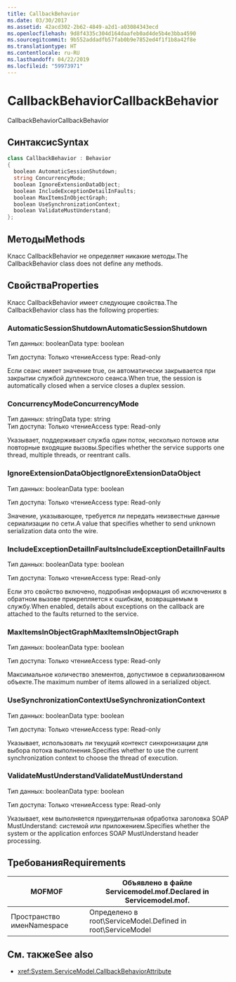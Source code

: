 ```yaml
---
title: CallbackBehavior
ms.date: 03/30/2017
ms.assetid: 42acd302-2b62-4849-a2d1-a03084343ecd
ms.openlocfilehash: 9d8f4335c304d164daafeb0ad4de5b4e3bba4590
ms.sourcegitcommit: 9b552addadfb57fab0b9e7852ed4f1f1b8a42f8e
ms.translationtype: HT
ms.contentlocale: ru-RU
ms.lasthandoff: 04/22/2019
ms.locfileid: "59973971"
---
```

# <a name="callbackbehavior"></a><span data-ttu-id="fafba-102">CallbackBehavior</span><span class="sxs-lookup"><span data-stu-id="fafba-102">CallbackBehavior</span></span>
<span data-ttu-id="fafba-103">CallbackBehavior</span><span class="sxs-lookup"><span data-stu-id="fafba-103">CallbackBehavior</span></span>  
  
## <a name="syntax"></a><span data-ttu-id="fafba-104">Синтаксис</span><span class="sxs-lookup"><span data-stu-id="fafba-104">Syntax</span></span>  
  
```csharp
class CallbackBehavior : Behavior  
{  
  boolean AutomaticSessionShutdown;  
  string ConcurrencyMode;  
  boolean IgnoreExtensionDataObject;  
  boolean IncludeExceptionDetailInFaults;  
  boolean MaxItemsInObjectGraph;  
  boolean UseSynchronizationContext;  
  boolean ValidateMustUnderstand;  
};  
```  
  
## <a name="methods"></a><span data-ttu-id="fafba-105">Методы</span><span class="sxs-lookup"><span data-stu-id="fafba-105">Methods</span></span>  
 <span data-ttu-id="fafba-106">Класс CallbackBehavior не определяет никакие методы.</span><span class="sxs-lookup"><span data-stu-id="fafba-106">The CallbackBehavior class does not define any methods.</span></span>  
  
## <a name="properties"></a><span data-ttu-id="fafba-107">Свойства</span><span class="sxs-lookup"><span data-stu-id="fafba-107">Properties</span></span>  
 <span data-ttu-id="fafba-108">Класс CallbackBehavior имеет следующие свойства.</span><span class="sxs-lookup"><span data-stu-id="fafba-108">The CallbackBehavior class has the following properties:</span></span>  
  
### <a name="automaticsessionshutdown"></a><span data-ttu-id="fafba-109">AutomaticSessionShutdown</span><span class="sxs-lookup"><span data-stu-id="fafba-109">AutomaticSessionShutdown</span></span>  
 <span data-ttu-id="fafba-110">Тип данных: boolean</span><span class="sxs-lookup"><span data-stu-id="fafba-110">Data type: boolean</span></span>  
  
 <span data-ttu-id="fafba-111">Тип доступа: Только чтение</span><span class="sxs-lookup"><span data-stu-id="fafba-111">Access type: Read-only</span></span>  
  
 <span data-ttu-id="fafba-112">Если сеанс имеет значение true, он автоматически закрывается при закрытии службой дуплексного сеанса.</span><span class="sxs-lookup"><span data-stu-id="fafba-112">When true, the session is automatically closed when a service closes a duplex session.</span></span>  
  
### <a name="concurrencymode"></a><span data-ttu-id="fafba-113">ConcurrencyMode</span><span class="sxs-lookup"><span data-stu-id="fafba-113">ConcurrencyMode</span></span>  
 <span data-ttu-id="fafba-114">Тип данных: string</span><span class="sxs-lookup"><span data-stu-id="fafba-114">Data type: string</span></span>  
<span data-ttu-id="fafba-115">Тип доступа: Только чтение</span><span class="sxs-lookup"><span data-stu-id="fafba-115">Access type: Read-only</span></span>  
  
 <span data-ttu-id="fafba-116">Указывает, поддерживает служба один поток, несколько потоков или повторные входящие вызовы.</span><span class="sxs-lookup"><span data-stu-id="fafba-116">Specifies whether the service supports one thread, multiple threads, or reentrant calls.</span></span>  
  
### <a name="ignoreextensiondataobject"></a><span data-ttu-id="fafba-117">IgnoreExtensionDataObject</span><span class="sxs-lookup"><span data-stu-id="fafba-117">IgnoreExtensionDataObject</span></span>  
 <span data-ttu-id="fafba-118">Тип данных: boolean</span><span class="sxs-lookup"><span data-stu-id="fafba-118">Data type: boolean</span></span>  
  
 <span data-ttu-id="fafba-119">Тип доступа: Только чтение</span><span class="sxs-lookup"><span data-stu-id="fafba-119">Access type: Read-only</span></span>  
  
 <span data-ttu-id="fafba-120">Значение, указывающее, требуется ли передать неизвестные данные сериализации по сети.</span><span class="sxs-lookup"><span data-stu-id="fafba-120">A value that specifies whether to send unknown serialization data onto the wire.</span></span>  
  
### <a name="includeexceptiondetailinfaults"></a><span data-ttu-id="fafba-121">IncludeExceptionDetailInFaults</span><span class="sxs-lookup"><span data-stu-id="fafba-121">IncludeExceptionDetailInFaults</span></span>  
 <span data-ttu-id="fafba-122">Тип данных: boolean</span><span class="sxs-lookup"><span data-stu-id="fafba-122">Data type: boolean</span></span>  
  
 <span data-ttu-id="fafba-123">Тип доступа: Только чтение</span><span class="sxs-lookup"><span data-stu-id="fafba-123">Access type: Read-only</span></span>  
  
 <span data-ttu-id="fafba-124">Если это свойство включено, подробная информация об исключениях в обратном вызове прикрепляется к ошибкам, возвращаемым в службу.</span><span class="sxs-lookup"><span data-stu-id="fafba-124">When enabled, details about exceptions on the callback are attached to the faults returned to the service.</span></span>  
  
### <a name="maxitemsinobjectgraph"></a><span data-ttu-id="fafba-125">MaxItemsInObjectGraph</span><span class="sxs-lookup"><span data-stu-id="fafba-125">MaxItemsInObjectGraph</span></span>  
 <span data-ttu-id="fafba-126">Тип данных: boolean</span><span class="sxs-lookup"><span data-stu-id="fafba-126">Data type: boolean</span></span>  
  
 <span data-ttu-id="fafba-127">Тип доступа: Только чтение</span><span class="sxs-lookup"><span data-stu-id="fafba-127">Access type: Read-only</span></span>  
  
 <span data-ttu-id="fafba-128">Максимальное количество элементов, допустимое в сериализованном объекте.</span><span class="sxs-lookup"><span data-stu-id="fafba-128">The maximum number of items allowed in a serialized object.</span></span>  
  
### <a name="usesynchronizationcontext"></a><span data-ttu-id="fafba-129">UseSynchronizationContext</span><span class="sxs-lookup"><span data-stu-id="fafba-129">UseSynchronizationContext</span></span>  
 <span data-ttu-id="fafba-130">Тип данных: boolean</span><span class="sxs-lookup"><span data-stu-id="fafba-130">Data type: boolean</span></span>  
  
 <span data-ttu-id="fafba-131">Тип доступа: Только чтение</span><span class="sxs-lookup"><span data-stu-id="fafba-131">Access type: Read-only</span></span>  
  
 <span data-ttu-id="fafba-132">Указывает, использовать ли текущий контекст синхронизации для выбора потока выполнения.</span><span class="sxs-lookup"><span data-stu-id="fafba-132">Specifies whether to use the current synchronization context to choose the thread of execution.</span></span>  
  
### <a name="validatemustunderstand"></a><span data-ttu-id="fafba-133">ValidateMustUnderstand</span><span class="sxs-lookup"><span data-stu-id="fafba-133">ValidateMustUnderstand</span></span>  
 <span data-ttu-id="fafba-134">Тип данных: boolean</span><span class="sxs-lookup"><span data-stu-id="fafba-134">Data type: boolean</span></span>  
  
 <span data-ttu-id="fafba-135">Тип доступа: Только чтение</span><span class="sxs-lookup"><span data-stu-id="fafba-135">Access type: Read-only</span></span>  
  
 <span data-ttu-id="fafba-136">Указывает, кем выполняется принудительная обработка заголовка SOAP MustUnderstand: системой или приложением.</span><span class="sxs-lookup"><span data-stu-id="fafba-136">Specifies whether the system or the application enforces SOAP MustUnderstand header processing.</span></span>  
  
## <a name="requirements"></a><span data-ttu-id="fafba-137">Требования</span><span class="sxs-lookup"><span data-stu-id="fafba-137">Requirements</span></span>  
  
|<span data-ttu-id="fafba-138">MOF</span><span class="sxs-lookup"><span data-stu-id="fafba-138">MOF</span></span>|<span data-ttu-id="fafba-139">Объявлено в файле Servicemodel.mof.</span><span class="sxs-lookup"><span data-stu-id="fafba-139">Declared in Servicemodel.mof.</span></span>|  
|---------|-----------------------------------|  
|<span data-ttu-id="fafba-140">Пространство имен</span><span class="sxs-lookup"><span data-stu-id="fafba-140">Namespace</span></span>|<span data-ttu-id="fafba-141">Определено в root\ServiceModel.</span><span class="sxs-lookup"><span data-stu-id="fafba-141">Defined in root\ServiceModel</span></span>|  
  
## <a name="see-also"></a><span data-ttu-id="fafba-142">См. также</span><span class="sxs-lookup"><span data-stu-id="fafba-142">See also</span></span>

- <xref:System.ServiceModel.CallbackBehaviorAttribute>
